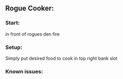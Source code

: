 ## Rogue Cooker:

### Start:
in front of rogues den fire

### Setup:
Simply put desired food to cook in top right bank slot

### Known issues:
